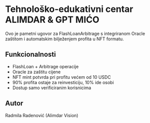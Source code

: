 # Tehnološko-edukativni centar ALIMDAR & GPT MIĆO

Ovo je pametni ugovor za FlashLoanArbitrage s integriranom Oracle zaštitom i automatskim bilježenjem profita u NFT formatu.

## Funkcionalnosti

- FlashLoan + Arbitrage operacije
- Oracle za zaštitu cijene
- NFT mint potvrda pri profitu većem od 10 USDC
- 90% profita ostaje za reinvesticiju, 10% ide osobi
- Dostup samo verificiranim korisnicima

## Autor
Radmila Radenović (Alimdar Vision)
